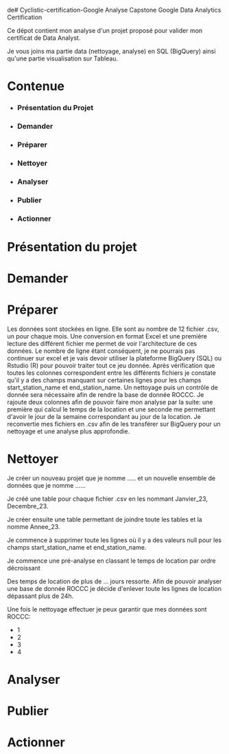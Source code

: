 de# Cyclistic-certification-Google
Analyse Capstone Google Data Analytics Certification

Ce dépot contient mon analyse d'un projet proposé pour valider mon certificat de Data Analyst.

Je vous joins ma partie data (nettoyage, analyse) en SQL (BigQuery) ainsi qu'une partie visualisation sur Tableau.

# Contenue
* ### Présentation du Projet
* ### Demander
* ### Préparer
* ### Nettoyer
* ### Analyser
* ### Publier
* ### Actionner


# Présentation du projet


# Demander


# Préparer
Les données sont stockées en ligne. Elle sont au nombre de 12 fichier .csv, un pour chaque mois. Une conversion en format Excel et une première lecture des différent fichier me permet de voir l'architecture de ces données. Le nombre de ligne étant conséquent, je ne pourrais pas continuer sur excel et je vais devoir utiliser la plateforme BigQuery (SQL) ou Rstudio (R) pour pouvoir traiter tout ce jeu donnée. Après vérification que toutes les colonnes correspondent entre les différents fichiers je constate qu'il y a des champs manquant sur certaines lignes pour les champs start_station_name et end_station_name. Un nettoyage puis un contrôle de donnée sera nécessaire afin de rendre la base de donnée ROCCC. Je rajoute deux colonnes afin de pouvoir faire mon analyse par la suite: une première qui calcul le temps de la location et une seconde me permettant d'avoir le jour de la semaine correspondant au jour de la location. Je reconvertie mes fichiers en .csv afin de les transférer sur BigQuery pour un nettoyage et une analyse plus approfondie. 

# Nettoyer
Je créer un nouveau projet que je nomme ..... et un nouvelle ensemble de données que je nomme ......

 Je créé une table pour chaque fichier .csv en les nommant Janvier_23, Decembre_23. 

Je créer ensuite une table permettant de joindre toute les tables et la nomme Annee_23.

Je commence à supprimer toute les lignes où il y a des valeurs null pour les champs start_station_name et end_station_name. 


Je commence une pré-analyse en classant le temps de location par ordre décroissant


Des temps de location de plus de ... jours ressorte. Afin de pouvoir analyser une base de donnée ROCCC je décide d'enlever toute les lignes de location dépassant plus de 24h.


Une fois le nettoyage effectuer je peux garantir que mes données sont ROCCC:
* 1
* 2
* 3
* 4

# Analyser


# Publier


# Actionner
